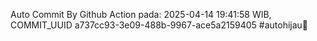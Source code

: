 Auto Commit By Github Action pada: 2025-04-14 19:41:58 WIB, COMMIT_UUID a737cc93-3e09-488b-9967-ace5a2159405 #autohijau🗿
